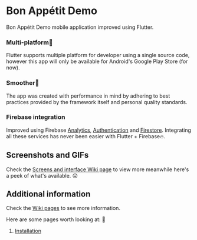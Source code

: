 # Bon Appétit Demo
<!-- TODO: Add banner -->
Bon Appétit Demo mobile application improved using Flutter.

### Multi-platform📱
Flutter supports multiple platform for developer using a single source code, however this app will only be available for Android's Google Play Store (for now).

### Smoother🌿
The app was created with performance in mind by adhering to best practices provided by the framework itself and personal quality standards.

### Firebase integration
Improved using Firebase [Analytics](https://firebase.google.com/products/analytics), [Authentication](https://firebase.google.com/products/auth) and [Firestore](https://firebase.google.com/products/firestore). Integrating all these services has never been easier with Flutter + Firebase🔥.

## Screenshots and GIFs
Check the [Screens and interface Wiki page](https://github.com/pendraic/bon_appetit/wiki/Screens-and-interface) to view more meanwhile here's a peek of what's available. 😲
<!-- TODO: Add 5 screenshots and 1 gif for homepage -->

## Additional information
Check the [Wiki pages](https://github.com/pendraic/bon_appetit/wiki) to see more information.

Here are some pages worth looking at: 👀
1. [Installation](https://github.com/pendraic/bon_appetit/wiki/Installation)